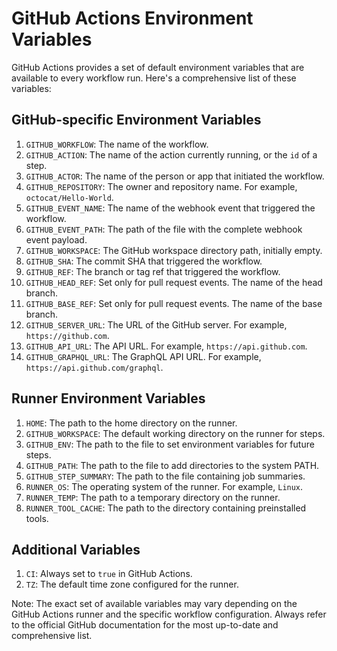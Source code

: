 # GitHub Actions Environment Variables

GitHub Actions provides a set of default environment variables that are available to every workflow run. Here's a comprehensive list of these variables:

## GitHub-specific Environment Variables

1. `GITHUB_WORKFLOW`: The name of the workflow.
2. `GITHUB_ACTION`: The name of the action currently running, or the `id` of a step.
3. `GITHUB_ACTOR`: The name of the person or app that initiated the workflow.
4. `GITHUB_REPOSITORY`: The owner and repository name. For example, `octocat/Hello-World`.
5. `GITHUB_EVENT_NAME`: The name of the webhook event that triggered the workflow.
6. `GITHUB_EVENT_PATH`: The path of the file with the complete webhook event payload.
7. `GITHUB_WORKSPACE`: The GitHub workspace directory path, initially empty.
8. `GITHUB_SHA`: The commit SHA that triggered the workflow.
9. `GITHUB_REF`: The branch or tag ref that triggered the workflow.
10. `GITHUB_HEAD_REF`: Set only for pull request events. The name of the head branch.
11. `GITHUB_BASE_REF`: Set only for pull request events. The name of the base branch.
12. `GITHUB_SERVER_URL`: The URL of the GitHub server. For example, `https://github.com`.
13. `GITHUB_API_URL`: The API URL. For example, `https://api.github.com`.
14. `GITHUB_GRAPHQL_URL`: The GraphQL API URL. For example, `https://api.github.com/graphql`.

## Runner Environment Variables

1. `HOME`: The path to the home directory on the runner.
2. `GITHUB_WORKSPACE`: The default working directory on the runner for steps.
3. `GITHUB_ENV`: The path to the file to set environment variables for future steps.
4. `GITHUB_PATH`: The path to the file to add directories to the system PATH.
5. `GITHUB_STEP_SUMMARY`: The path to the file containing job summaries.
6. `RUNNER_OS`: The operating system of the runner. For example, `Linux`.
7. `RUNNER_TEMP`: The path to a temporary directory on the runner.
8. `RUNNER_TOOL_CACHE`: The path to the directory containing preinstalled tools.

## Additional Variables

1. `CI`: Always set to `true` in GitHub Actions.
2. `TZ`: The default time zone configured for the runner.

Note: The exact set of available variables may vary depending on the GitHub Actions runner and the specific workflow configuration. Always refer to the official GitHub documentation for the most up-to-date and comprehensive list.
